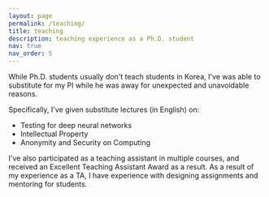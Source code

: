```yaml
---
layout: page
permalink: /teaching/
title: teaching
description: teaching experience as a Ph.D. student
nav: true
nav_order: 5
---
```


While Ph.D. students usually don't teach students in Korea,
I've was able to substitute for my PI while he was away for
unexpected and unavoidable reasons.

Specifically, I've given substitute lectures (in English) on:

 * Testing for deep neural networks
 * Intellectual Property
 * Anonymity and Security on Computing

I've also participated as a teaching assistant in multiple courses, and
received an Excellent Teaching Assistant Award as a result. As a result of my
experience as a TA, I have experience with designing assignments and mentoring
for students.
